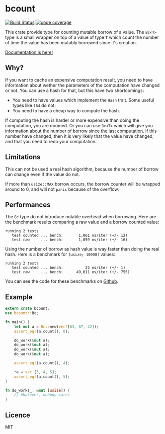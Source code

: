 # bcount

[![Build Status](https://travis-ci.org/Luthaf/bcount.svg?branch=master)](https://travis-ci.org/Luthaf/bcount)
[![code coverage](https://codecov.io/github/Luthaf/bcount/coverage.svg?branch=master)](https://codecov.io/github/Luthaf/bcount?branch=master)

This crate provide type for counting mutable borrow of a value. The `Bc<T>`
type is a small wrapper on top of a value of type `T` which count the number
of time the value has been mutably borrowed since it's creation.

[Documentation is here!](http://luthaf.github.io/bcount/bcount/index.html)

## Why?

If you want to cache an expensive computation result, you need to have
information about wether the parameters of the computation have changed or
not. You can use a hash for that, but this have two shortcomings:

 * You need to have values which implement the `Hash` trait. Some useful
   types like `f64` do not;
 * You need to have a cheap way to compute the hash.

If computing the hash is harder or more expensive than doing the
computation, you are doomed. Or you can use `Bc<T>` which will give you
information about the number of borrow since the last computation. If this
number have changed, then it is very likely that the value have changed,
and that you need to redo your computation.

## Limitations

This can not be used a real hash algorithm, because the number of borrow can
change even if the value do not.

If more than `usize::MAX` borrow occurs, the borrow counter will be wrapped
around to 0, and will not `panic` because of the overflow.

## Performances

The `Bc` type do not introduce notable overhead when borrowing. Here are the
benchmark results comparing a raw value and a borrow counted value:

```text
running 2 tests
   test counted ... bench:       1,061 ns/iter (+/- 12)
   test raw     ... bench:       1,059 ns/iter (+/- 16)
```

Using the number of borrow as hash value is way faster than doing the real
hash. Here is a benchmark for `[usize; 10000]` values:

```text
running 2 tests
   test counted ... bench:          22 ns/iter (+/- 1)
   test raw     ... bench:      49,011 ns/iter (+/- 755)
```

You can see the code for these benchmarks on [Github](https://github.com/Luthaf/bcount/tree/master/benches).

## Example

```rust
extern crate bcount;
use bcount::Bc;

fn main() {
    let mut a = Bc::new(vec![63, 67, 42]);
    assert_eq!(a.count(), 0);

    do_work(&mut a);
    do_work(&mut a);
    do_work(&mut a);
    do_work(&mut a);

    assert_eq!(a.count(), 4);

    *a = vec![3, 4, 5];
    assert_eq!(a.count(), 5);
}

fn do_work(_: &mut [usize]) {
    // Whatever, nobody cares
}

```

## Licence

MIT
